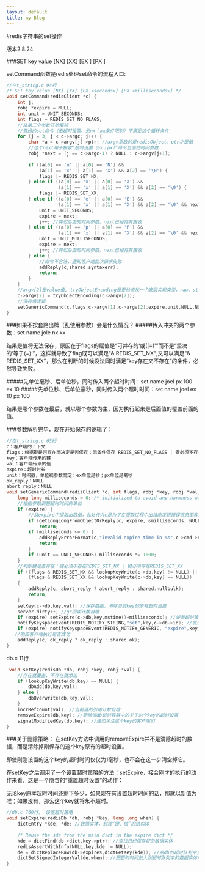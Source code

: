 ```yaml
---
layout: default
title: my Blog
---
```


#redis字符串的set操作

版本2.8.24

###SET key value [NX] [XX] [EX <seconds>] [PX <milliseconds>]

setCommand函数是redis处理set命令的流程入口:

```c
//在t_string.c 94行
/* SET key value [NX] [XX] [EX <seconds>] [PX <milliseconds>] */
void setCommand(redisClient *c) {
    int j;
    robj *expire = NULL;
    int unit = UNIT_SECONDS;
    int flags = REDIS_SET_NO_FLAGS;
	//从第三个参数开始解析
	//普通的set命令（无超时设置、无nx｜xx条件限制）不满足这个循环条件
    for (j = 3; j < c->argc; j++) {
        char *a = c->argv[j]->ptr; //argv里放的是redisObject，ptr才是值
        //这个next用于接收“超时设置（ex｜px）”命令后面的时间参数
        robj *next = (j == c->argc-1) ? NULL : c->argv[j+1];
			
        if ((a[0] == 'n' || a[0] == 'N') &&
            (a[1] == 'x' || a[1] == 'X') && a[2] == '\0') {
            flags |= REDIS_SET_NX;
        } else if ((a[0] == 'x' || a[0] == 'X') &&
                   (a[1] == 'x' || a[1] == 'X') && a[2] == '\0') {
            flags |= REDIS_SET_XX;
        } else if ((a[0] == 'e' || a[0] == 'E') &&
                   (a[1] == 'x' || a[1] == 'X') && a[2] == '\0' && next) {
            unit = UNIT_SECONDS;
            expire = next;
            j++; //跨过后面的时间参数，next已经将其接收
        } else if ((a[0] == 'p' || a[0] == 'P') &&
                   (a[1] == 'x' || a[1] == 'X') && a[2] == '\0' && next) {
            unit = UNIT_MILLISECONDS;
            expire = next;
            j++; //跨过后面的时间参数，next已经将其接收
        } else {
        	//命令不合法，通知客户端此次请求失败
            addReply(c,shared.syntaxerr);
            return;
        }
    }
	//argv[2]是value值, tryObjectEncoding是要给值找一个底层实现类型，raw、string、int
    c->argv[2] = tryObjectEncoding(c->argv[2]);
    //保存值逻辑
    setGenericCommand(c,flags,c->argv[1],c->argv[2],expire,unit,NULL,NULL);
}
```

###如果不按套路出牌（乱使用参数）会是什么情况？
#####传入冲突的两个参数：set name jole nx xx

结果是值将无法保存，原因在于flags的赋值是“可并存的‘或(|=)’”而不是“坚决的‘等于(=)’”，这样就导致了flag既可以满足"& REDIS\_SET\_NX";又可以满足"& REDIS\_SET\_XX"，那么在判断的时候没法同时满足“key存在又不存在”的条件，必然导致失败。

#####先单位毫秒、后单位秒，同时传入两个超时时间：set name joel px 100 ex 10
#####先单位秒、后单位豪秒，同时传入两个超时时间：set name joel ex 10 px 100 

结果是哪个参数在最后，就以哪个参数为主，因为执行起来是后面值的覆盖前面的值。


###参数解析完毕，现在开始保存的逻辑了：

```c
//在t_string.c 65行
c：客户端的上下文
flags：根据键是否存在而决定是否保存：无条件保存 REDIS_SET_NO_FLAGS | 键必须不存在 REDIS_SET_NX | 键必须存在 REDIS_SET_XX
key：客户端传来的键
val：客户端传来的值
expire：超时时长
unit：时间戳，单位视参数而定：ex单位是秒；px单位是毫秒
ok_reply：NULL
abort_reply：NULL
void setGenericCommand(redisClient *c, int flags, robj *key, robj *val, robj *expire, int unit, robj *ok_reply, robj *abort_reply) {
    long long milliseconds = 0; /* initialized to avoid any harmness warning */
	//根据参数调整超时时间的单位
    if (expire) {
    	//从expire中提取出数值，此处传入c是为了在提取过程中出错能发送错误信息至客户端
        if (getLongLongFromObjectOrReply(c, expire, &milliseconds, NULL) != REDIS_OK)
            return;
        if (milliseconds <= 0) {
            addReplyErrorFormat(c,"invalid expire time in %s",c->cmd->name);
            return;
        }
        if (unit == UNIT_SECONDS) milliseconds *= 1000;
    }
	//判断键是否存在：键必须不存在REDIS_SET_NX | 键必须存在REDIS_SET_XX
    if ((flags & REDIS_SET_NX && lookupKeyWrite(c->db,key) != NULL) ||
        (flags & REDIS_SET_XX && lookupKeyWrite(c->db,key) == NULL))
    {
        addReply(c, abort_reply ? abort_reply : shared.nullbulk);
        return;
    }
    setKey(c->db,key,val); //保存数据，清除当前key的原有超时设置
    server.dirty++; //gc回收计数自增
    if (expire) setExpire(c->db,key,mstime()+milliseconds); //设置超时策略
    notifyKeyspaceEvent(REDIS_NOTIFY_STRING,"set",key,c->db->id); //发送通知
    if (expire) notifyKeyspaceEvent(REDIS_NOTIFY_GENERIC, "expire",key,c->db->id);
   //响应客户端执行是否成功
    addReply(c, ok_reply ? ok_reply : shared.ok);
}

```

db.c 11行

```c
 void setKey(redisDb *db, robj *key, robj *val) {
 	//存在就覆盖，不存在就添加
    if (lookupKeyWrite(db,key) == NULL) {
        dbAdd(db,key,val);
    } else {
        dbOverwrite(db,key,val);
    }
    incrRefCount(val); //当前值的引用计数自增
    removeExpire(db,key); //删除掉db超时容器中的关于这个key的超时设置
    signalModifiedKey(db,key); //通知关注这个key的客户端们
}
```

###关于删除策略：
在setKey方法中调用的removeExpire并不是清除超时的数据，而是清除掉刚保存的这个key原有的超时设置。

即使刚刚设置的这个key的超时时间仅仅为1毫秒，也不会在这一步清空掉它。

在setKey之后调用了一个设置超时策略的方法：setExpire，接合刚才的执行的动作来看，这是一个隐含的“重置超时设置”的动作：

无论key原本超时时间还剩下多少，如果现在有设置超时时间的话，那就以新值为准；如果没有，那么这个key就将永不超时。

```c
//db.c 760行， 设置超时策略
void setExpire(redisDb *db, robj *key, long long when) {
    dictEntry *kde, *de; //数据实体，封装“键、值”的结构体
	
    /* Reuse the sds from the main dict in the expire dict */
    kde = dictFind(db->dict,key->ptr); //查找已经保存好的数据实体
    redisAssertWithInfo(NULL,key,kde != NULL);
    de = dictReplaceRaw(db->expires,dictGetKey(kde)); //从db的超时队列中查找实体，如果不存在则放入（创建了一个数据实体，但仅有键，没有值）
    dictSetSignedIntegerVal(de,when); //把超时时间放入到超时队列中的数据实体中
}
```


